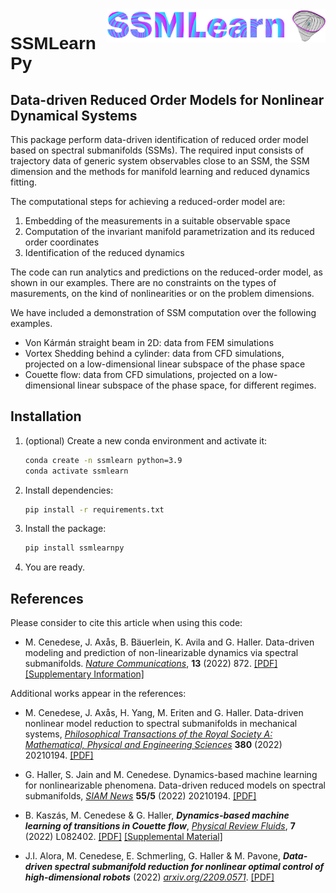 <img src="docs/images/SSMLearnLogo.png" width="350" align="right">

<h1 style="font-family:Helvetica;" align="left">
    SSMLearnPy
</h1>

## Data-driven Reduced Order Models for Nonlinear Dynamical Systems

This package perform data-driven identification of reduced order model based on spectral submanifolds (SSMs). The required input consists of trajectory data of generic system observables close to an SSM, the SSM dimension and the methods for manifold learning and reduced dynamics fitting.

The computational steps for achieving a reduced-order model are:

1. Embedding of the measurements in a suitable observable space
2. Computation of the invariant manifold parametrization and its reduced order coordinates
3. Identification of the reduced dynamics

The code can run analytics and predictions on the reduced-order model, as shown in our examples. There are no constraints on the types of masurements, on the kind of nonlinearities or on the problem dimensions.

We have included a demonstration of SSM computation over the following examples.

- Von Kármán straight beam in 2D: data from FEM simulations
- Vortex Shedding behind a cylinder: data from CFD simulations, projected on a low-dimensional linear subspace of the phase space
- Couette flow: data from CFD simulations, projected on a low-dimensional linear subspace of the phase space, for different regimes.

## Installation
1. (optional) Create a new conda environment and activate it:
    ```sh
    conda create -n ssmlearn python=3.9
    conda activate ssmlearn
    ```

2. Install dependencies:
    ```sh
    pip install -r requirements.txt
    ```
3. Install the package:
    ```sh
    pip install ssmlearnpy
    ```
3. You are ready.

## References
Please consider to cite this article when using this code:

- M. Cenedese, J. Axås, B. Bäuerlein, K. Avila and G. Haller. Data-driven modeling and prediction of non-linearizable dynamics via spectral submanifolds. [*Nature Communications*](https://doi.org/10.1038/s41467-022-28518-y), **13** (2022) 872. [[PDF]](https://www.nature.com/articles/s41467-022-28518-y.pdf) [[Supplementary Information]](https://static-content.springer.com/esm/art%3A10.1038%2Fs41467-022-28518-y/MediaObjects/41467_2022_28518_MOESM1_ESM.pdf)

Additional works appear in the references:

- M. Cenedese, J. Axås, H. Yang, M. Eriten and G. Haller. Data-driven nonlinear model reduction to spectral submanifolds in mechanical systems, [*Philosophical Transactions of the Royal Society A: Mathematical, Physical and Engineering Sciences*](https://doi.org/10.1038/s41467-022-28518-y) **380** (2022) 20210194. [[PDF]](http://www.georgehaller.com/reprints/Cenedeseetal_DataDrivenNonlinearModelReduction.pdf) 

- G. Haller, S. Jain and M. Cenedese. Dynamics-based machine learning for nonlinearizable phenomena. Data-driven reduced models on spectral submanifolds, [*SIAM News*](https://sinews.siam.org/Details-Page/dynamics-based-machine-learning-for-nonlinearizable-phenomena) **55/5** (2022) 20210194. [[PDF]](http://www.georgehaller.com/reprints/HallerJainCenedese_dynamics_based_machine_learning.pdf) 

- B. Kaszás, M. Cenedese & G. Haller, ***Dynamics-based machine learning of transitions in Couette flow***, [*Physical Review Fluids*](https://link.aps.org/doi/10.1103/PhysRevFluids.7.L082402), **7** (2022) L082402. [[PDF]](http://www.georgehaller.com/reprints/dynamicsbasedmachinelearning.pdf) [[Supplemental Material]](http://www.georgehaller.com/reprints/dynamicsbasedmachinelearning_supp.pdf)

- J.I. Alora, M. Cenedese, E. Schmerling, G. Haller & M. Pavone, ***Data-driven spectral submanifold reduction for nonlinear optimal control of high-dimensional robots*** (2022) [*arxiv.org/2209.0571*](https://arxiv.org/2209.0571). [[PDF]](https://arxiv.org/pdf/2209.0571.pdf)
